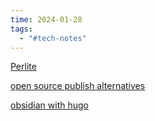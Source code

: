 ```yaml
---
time: 2024-01-28
tags:
  - "#tech-notes"
---
```

 [Perlite](https://github.com/secure-77/Perlite)


[open source publish alternatives](https://www.ssp.sh/brain/open-source-obsidian-publish-alternatives/)

[obsidian with hugo](https://quantick.dev/posts/obsidian-hugo/)

